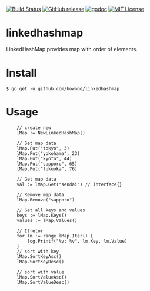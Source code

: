 [![Build Status](https://travis-ci.org/howood/linkedhashmap.svg?branch=master)](https://travis-ci.org/howood/linkedhashmap)
[![GitHub release](http://img.shields.io/github/release/howood/linkedhashmap.svg?style=flat-square)][release]
[![godoc](https://img.shields.io/badge/godoc-reference-blue.svg?style=flat-square)](http://godoc.org/github.com/howood/linkedhashmap)
[![MIT License](http://img.shields.io/badge/license-MIT-blue.svg?style=flat-square)][license]

[release]: https://github.com/howood/linkedhashmap/releases
[license]: https://github.com/howood/linkedhashmap/blob/master/LICENSE

# linkedhashmap

LinkedHashMap provides map with order of elements.

# Install

```
$ go get -u github.com/howood/linkedhashmap
```

# Usage

```
	// create new
	lMap := NewLinkedHashMap()

	// Set map data
	lMap.Put("tokyo", 3)
	lMap.Put("yokohama", 23)
	lMap.Put("kyoto", 44)
	lMap.Put("sapporo", 65)
	lMap.Put("fukuoka", 76)

	// Get map data
	val := lMap.Get("sendai") // interface{}

	// Remove map data
	lMap.Remove("sapporo")

	// Get all keys and values
	keys := lMap.Keys()
	values := lMap.Values()

	// Itretor
	for lm := range lMap.Iter() {
		log.Printf("%v: %v", lm.Key, lm.Value)
	}
	// sort with key
	lMap.SortKeyAsc()
	lMap.SortKeyDesc()

	// sort with value
	lMap.SortValueAsc()
	lMap.SortValueDesc()

```
